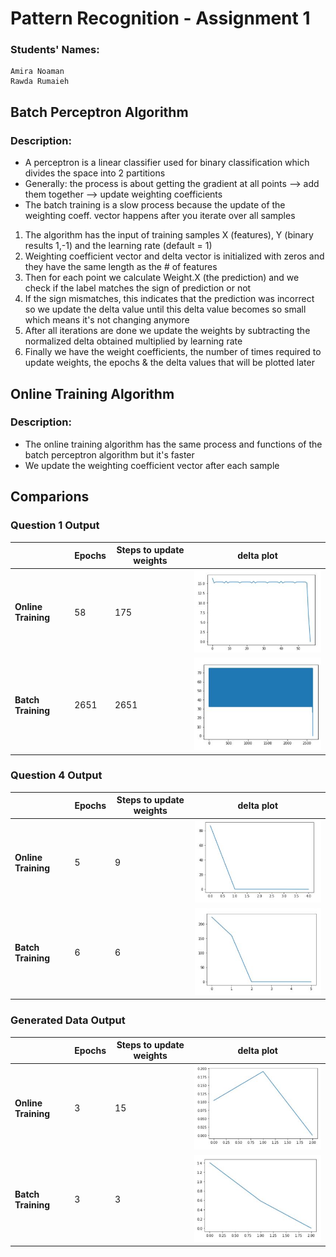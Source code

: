 
# Pattern Recognition - Assignment 1
### Students' Names:
    Amira Noaman
    Rawda Rumaieh 

## Batch Perceptron Algorithm
### Description: 
- A perceptron is a linear classifier used for binary classification which divides the space into 2 partitions
- Generally: the process is about getting the gradient at all points --> add them together --> update weighting coefficients
- The batch training is a slow process because the update of the weighting coeff. vector happens after you iterate over all samples

 1. The algorithm has the input of training samples X (features), Y (binary results 1,-1) and the learning rate (default = 1)
 1. Weighting coefficient vector and delta vector is initialized with zeros and they have the same length as the # of features
 1. Then for each point we calculate Weight.X (the prediction) and we check if the label matches the sign of prediction or not
 1. If the sign mismatches, this indicates that the prediction was incorrect so we update the delta value until this delta value becomes so small which means it's not changing anymore
 1. After all iterations are done we update the weights by subtracting the normalized delta obtained multiplied by learning rate
 1. Finally we have the weight coefficients, the number of times required to update weights, the epochs & the delta values that will be plotted later


## Online Training Algorithm
### Description: 
- The online training algorithm has the same process and functions of the batch perceptron algorithm but it's faster 
- We update the weighting coefficient vector after each sample

## Comparions
### Question 1 Output 
|                     | Epochs      | Steps to update weights | delta plot |
|------------         | ----------- | ----------- | -------------|
| **Online Training** | 58          | 175         |  ![Online Delta Plot Q1](d_online_q1.JPG " DQ1")|
|**Batch Training**   | 2651         | 2651        |  ![Batch Delta Plot Q1](d_batch_q1.JPG " DQ1")|

### Question 4 Output 
|                     | Epochs      | Steps to update weights | delta plot |
|------------         | ----------- | ----------- | -------------|
| **Online Training** | 5          | 9         |  ![Online Delta Plot Q4](d_online_q4.JPG " DQ4")|
|**Batch Training**   | 6         | 6        |  ![Batch Delta Plot Q4](d_batch_q4.JPG " DQ4")|

### Generated Data Output 
|                     | Epochs      | Steps to update weights | delta plot |
|------------         | ----------- | ----------- | -------------|
| **Online Training** | 3          | 15         |  ![Online Delta Plot generated](d_online_generated.JPG " DG")|
|**Batch Training**   | 3         | 3        |  ![Batch Delta Plot generated](d_batch_generated.JPG " DG")|
